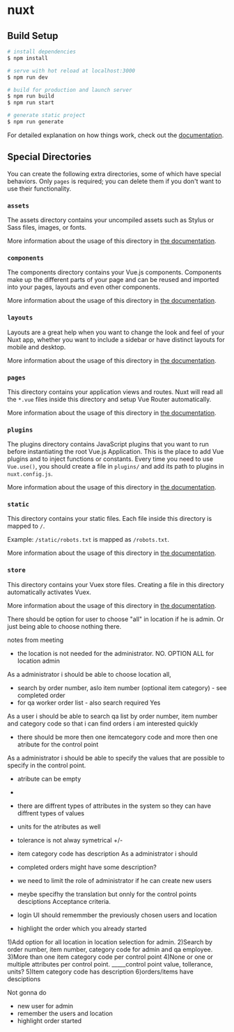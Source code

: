 # nuxt

## Build Setup

```bash
# install dependencies
$ npm install

# serve with hot reload at localhost:3000
$ npm run dev

# build for production and launch server
$ npm run build
$ npm run start

# generate static project
$ npm run generate
```

For detailed explanation on how things work, check out the [documentation](https://nuxtjs.org).

## Special Directories

You can create the following extra directories, some of which have special behaviors. Only `pages` is required; you can delete them if you don't want to use their functionality.

### `assets`

The assets directory contains your uncompiled assets such as Stylus or Sass files, images, or fonts.

More information about the usage of this directory in [the documentation](https://nuxtjs.org/docs/2.x/directory-structure/assets).

### `components`

The components directory contains your Vue.js components. Components make up the different parts of your page and can be reused and imported into your pages, layouts and even other components.

More information about the usage of this directory in [the documentation](https://nuxtjs.org/docs/2.x/directory-structure/components).

### `layouts`

Layouts are a great help when you want to change the look and feel of your Nuxt app, whether you want to include a sidebar or have distinct layouts for mobile and desktop.

More information about the usage of this directory in [the documentation](https://nuxtjs.org/docs/2.x/directory-structure/layouts).


### `pages`

This directory contains your application views and routes. Nuxt will read all the `*.vue` files inside this directory and setup Vue Router automatically.

More information about the usage of this directory in [the documentation](https://nuxtjs.org/docs/2.x/get-started/routing).

### `plugins`

The plugins directory contains JavaScript plugins that you want to run before instantiating the root Vue.js Application. This is the place to add Vue plugins and to inject functions or constants. Every time you need to use `Vue.use()`, you should create a file in `plugins/` and add its path to plugins in `nuxt.config.js`.

More information about the usage of this directory in [the documentation](https://nuxtjs.org/docs/2.x/directory-structure/plugins).

### `static`

This directory contains your static files. Each file inside this directory is mapped to `/`.

Example: `/static/robots.txt` is mapped as `/robots.txt`.

More information about the usage of this directory in [the documentation](https://nuxtjs.org/docs/2.x/directory-structure/static).

### `store`

This directory contains your Vuex store files. Creating a file in this directory automatically activates Vuex.

More information about the usage of this directory in [the documentation](https://nuxtjs.org/docs/2.x/directory-structure/store).



There should be option for user to choose "all" in location if he is admin. Or just being able to choose nothing there.





notes from meeting


- the location is not needed for the administrator. 
NO. OPTION ALL for location admin

As a administrator i should be able to choose location all,



- search by order number, aslo item number (optional item category) - see completed order
- for qa worker order list - also search required
Yes

As a user i should be able to search qa list by order number, item number and category code so that i can find orders i am interested quickly


- there should be more then one itemcategory code and more then one atribute for the control point

As a administrator i should be able to specify the values that are possible to specify in the control point.
- atribute can be empty
- 
- there are diffrent types of attributes in the system so they can have diffrent types of values
- units for the atributes as well


- tolerance is not alway symetrical +/-

- item category code has description
As a administrator i should 
- completed orders might have some description?

- we need to limit the role of administrator if he can create new users


- meybe specifhy the translation but onnly for the control points desciptions
Acceptance criteria.

- login UI should rememmber the previously chosen users and location

- highlight the order which you already started

1)Add option for all location in location selection for admin.
2)Search by order number, item number, category code for admin and qa employee.
3)More than one item category code per control point
4)None or one or multiple attributes per control point.
_____control point value, tollerance, units?
5)Item category code has description
6)orders/items have desciptions



Not gonna do 

- new user for admin 
- remember the users and location
- highlight order started


